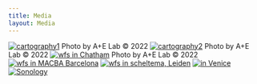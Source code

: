 ```yaml
---
title: Media
layout: Media
---
```



[![cartography1](/img/cartography1.jpg)](/img/cartography1.jpg "Photo by A+E Lab © 2022")
Photo by A+E Lab © 2022
[![cartography2](/img/cartography2.jpg)](/img/cartography2.jpg "Photo by A+E Lab © 2022")
Photo by A+E Lab © 2022
[![wfs in Chatham](/img/chatham1.jpg)](/img/chatham1.jpg "Photo by A+E Lab © 2022")
Photo by A+E Lab © 2022
[![wfs in MACBA Barcelona](/img/macba.jpg)](/img/macba.jpg)
[![wfs in scheltema, Leiden](/img/scheltema.jpg)](/img/scheltema.jpg)
[![in Venice](/img/venice.jpg)](/img/venice.jpg)
[![Sonology](/img/sonology_flyer.jpg)](/img/sonology_flyer.jpg)



